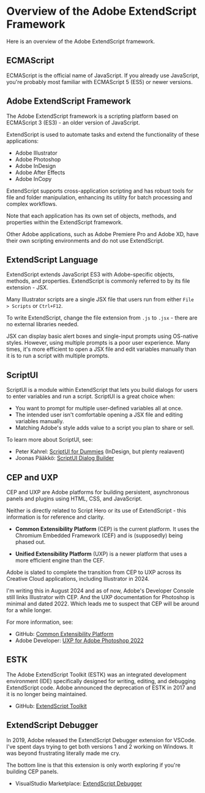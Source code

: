 # Overview of the Adobe ExtendScript Framework

Here is an overview of the Adobe ExtendScript framework.

## ECMAScript 

ECMAScript is the official name of JavaScript. If you already use JavaScript, you're probably most familiar with ECMAScript 5 (ES5) or newer versions.   

## Adobe ExtendScript Framework

The Adobe ExtendScript framework is a scripting platform based on ECMAScript 3 (ES3) - an older version of JavaScript. 

ExtendScript is used to automate tasks and extend the functionality of these applications:

- Adobe Illustrator
- Adobe Photoshop
- Adobe InDesign
- Adobe After Effects
- Adobe InCopy

ExtendScript supports cross-application scripting and has robust tools for file and folder manipulation, enhancing its utility for batch processing and complex workflows. 

Note that each application has its own set of objects, methods, and properties within the ExtendScript framework. 

Other Adobe applications, such as Adobe Premiere Pro and Adobe XD, have their own scripting environments and do not use ExtendScript.


## ExtendScript Language

ExtendScript extends JavaScript ES3 with Adobe-specific objects, methods, and properties. ExtendScript is commonly referred to by its file extension - JSX. 

Many Illustrator scripts are a single JSX file that users run from either `File > Scripts` or `Ctrl+F12`. 

To write ExtendScript, change the file extension from `.js` to `.jsx` - there are no external libraries needed. 

JSX can display basic alert boxes and single-input prompts using OS-native styles. However, using multiple prompts is a poor user experience. Many times, it's more efficient to open a JSX file and edit variables manually than it is to run a script with multiple prompts. 


## ScriptUI

ScriptUI is a module within ExtendScript that lets you build dialogs for users to enter variables and run a script. ScriptUI is a great choice when: 

- You want to prompt for multiple user-defined variables all at once.
- The intended user isn't comfortable opening a JSX file and editing variables manually.
- Matching Adobe's style adds value to a script you plan to share or sell.

To learn more about ScriptUI, see:

- Peter Kahrel: [ScriptUI for Dummies](https://creativepro.com/files/kahrel/indesign/scriptui.html) (InDesign, but plenty realavent)
- Joonas Pääkkö: [ScriptUI Dialog Builder](https://scriptui.joonas.me/)


## CEP and UXP

CEP and UXP are Adobe platforms for building persistent, asynchronous panels and plugins using HTML, CSS, and JavaScript. 

Neither is directly related to Script Hero or its use of ExtendScript - this information is for reference and clarity. 

- **Common Extensibility Platform** (CEP) is the current platform. It uses the Chromium Embedded Framework (CEF) and is (supposedly) being phased out. 

- **Unified Extensibility Platform** (UXP) is a newer platform that uses a more efficient engine than the CEF. 

Adobe is slated to complete the transition from CEP to UXP across its Creative Cloud applications, including Illustrator in 2024.

I'm writing this in August 2024 and as of now, Adobe's Developer Console still links Illustrator with CEP. And the UXP documentation for Photoshop is minimal and dated 2022. Which leads me to suspect that CEP will be around for a while longer.  

For more information, see:

- GitHub: [Common Extensibility Platform](https://github.com/Adobe-CEP)
- Adobe Developer: [UXP for Adobe Photoshop 2022](https://developer.adobe.com/photoshop/uxp/2022/)


## ESTK

The Adobe ExtendScript Toolkit (ESTK) was an integrated development environment (IDE) specifically designed for writing, editing, and debugging ExtendScript code. Adobe announced the deprecation of ESTK in 2017 and it is no longer being maintained. 

- GitHub: [ExtendScript Toolkit](https://github.com/Adobe-CEP/CEP-Resources/blob/master/ExtendScript-Toolkit/Readme.md)


## ExtendScript Debugger

In 2019, Adobe released the ExtendScript Debugger extension for VSCode. I've spent days trying to get both versions 1 and 2 working on Windows. It was beyond frustrating literally made me cry. 

The bottom line is that this extension is only worth exploring if you're building CEP panels. 

- VisualStudio Marketplace: [ExtendScript Debugger](https://marketplace.visualstudio.com/items?itemName=Adobe.extendscript-debug&ssr=false#version-history)



